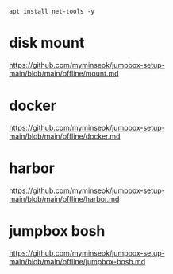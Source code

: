 ```
apt install net-tools -y
```

# disk mount
https://github.com/myminseok/jumpbox-setup-main/blob/main/offline/mount.md


# docker
https://github.com/myminseok/jumpbox-setup-main/blob/main/offline/docker.md


# harbor
https://github.com/myminseok/jumpbox-setup-main/blob/main/offline/harbor.md

# jumpbox bosh
https://github.com/myminseok/jumpbox-setup-main/blob/main/offline/jumpbox-bosh.md
